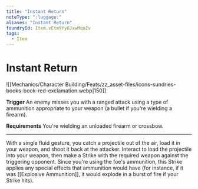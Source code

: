 ```yaml
---
title: "Instant Return"
noteType: ":luggage:"
aliases: "Instant Return"
foundryId: Item.vEtm9Yy8JxwMquZv
tags:
  - Item
---
```


# Instant Return
![[Mechanics/Character Building/Feats/zz_asset-files/icons-sundries-books-book-red-exclamation.webp|150]]

**Trigger** An enemy misses you with a ranged attack using a type of ammunition appropriate to your weapon (a bullet if you're wielding a firearm).

**Requirements** You're wielding an unloaded firearm or crossbow.

* * *

With a single fluid gesture, you catch a projectile out of the air, load it in your weapon, and shoot it back at the attacker. Interact to load the projectile into your weapon, then make a Strike with the required weapon against the triggering opponent. Since you're using the foe's ammunition, this Strike applies any special effects that ammunition would have (for instance, if it was [[Explosive Ammunition]], it would explode in a burst of fire if your Strike hits).
